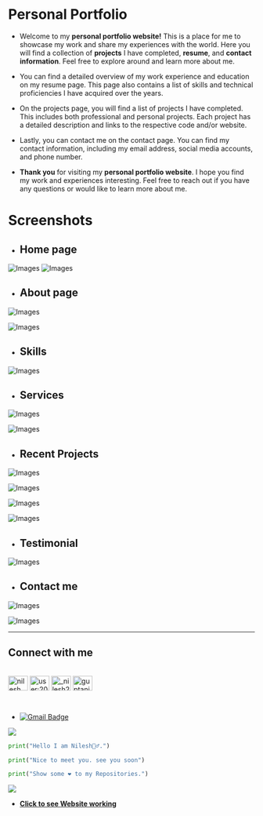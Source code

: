 # __Personal Portfolio__

 - Welcome to my __personal portfolio website!__ This is a place for me to showcase my work and share my experiences with the world. Here you will find a collection of __projects__ I have completed, __resume__, and __contact information__. Feel free to explore around and learn more about me. 

- You can find a detailed overview of my work experience and education on my resume page. This page also contains a list of skills and technical proficiencies I have acquired over the years.

- On the projects page, you will find a list of projects I have completed. This includes both professional and personal projects. Each project has a detailed description and links to the respective code and/or website.

- Lastly, you can contact me on the contact page. You can find my contact information, including my email address, social media accounts, and phone number.

- __Thank you__ for visiting my __personal portfolio website__. I hope you find my work and experiences interesting. Feel free to reach out if you have any questions or would like to learn more about me.

# __Screenshots__

- ## __Home page__

![Images](./assets/img/screenshot0.png)
![Images](./assets/img/Portfolio2.png)


- ## __About page__

![Images](./assets/img/Screenshot1%20(1).png)

![Images](./assets/img/Screenshot1%20(2).png)


- ## __Skills__

![Images](./assets/img/Screenshot1%20(3).png)


- ## __Services__

![Images](./assets/img/Screenshot1%20(4).png)

![Images](./assets/img/Screenshot1%20(5).png)

- ## __Recent Projects__

![Images](./assets/img/Screenshot1%20(6).png)

![Images](./assets/img/Screenshot1%20(7).png)

![Images](./assets/img/Screenshot1%20(8).png)

![Images](./assets/img/Screenshot1%20(9).png)

- ## __Testimonial__

![Images](./assets/img/Screenshot1%20(10).png)

- ## __Contact me__

![Images](./assets/img/Screenshot1%20(11).png)


![Images](./assets/img/Screenshot1%20(12).png)

***
## __Connect with me__
<br>
<a href="https://linkedin.com/in/nileshkumargupta05/" target="blank"><img align="center" src="https://raw.githubusercontent.com/rahuldkjain/github-profile-readme-generator/master/src/images/icons/Social/linked-in-alt.svg" alt="nilesh kumar gupta" height="30" width="40" /></a>
<a href="https://stackoverflow.com/users/20517271" target="blank"><img align="center" src="https://raw.githubusercontent.com/rahuldkjain/github-profile-readme-generator/master/src/images/icons/Social/stack-overflow.svg" alt="user:20517271" height="30" width="40" /></a>
<a href="https://instagram.com/_nilesh2202" target="blank"><img align="center" src="https://raw.githubusercontent.com/rahuldkjain/github-profile-readme-generator/master/src/images/icons/Social/instagram.svg" alt="_nilesh2202" height="30" width="40" /></a>
<a href="https://www.hackerrank.com/guptanilesh417" target="blank"><img align="center" src="https://raw.githubusercontent.com/rahuldkjain/github-profile-readme-generator/master/src/images/icons/Social/hackerrank.svg" alt="guptanilesh417" height="30" width="40" /></a>
</p><br>


- [![Gmail Badge](https://img.shields.io/badge/-guptanilesh417@gmail.com-c14438?style=flat-square&logo=Gmail&logoColor=white&link=mailto:chukypedro15@gmail.com)](mailto:guptanilesh417@gmail.com)

<img src= "https://user-images.githubusercontent.com/73097560/115834477-dbab4500-a447-11eb-908a-139a6edaec5c.gif">

```python
print("Hello I am Nilesh🙋‍♂️.")
```
```python
print("Nice to meet you. see you soon")
```
```python
print("Show some ❤️ to my Repositories.")
```
<img src= "https://user-images.githubusercontent.com/73097560/115834477-dbab4500-a447-11eb-908a-139a6edaec5c.gif">

- __[Click to see __Website working__](https://nilesh220.github.io/Personal-Portfolio2/ "website link")__
    

